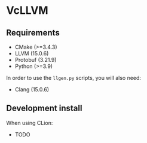 # VcLLVM

## Requirements
- CMake (>=3.4.3)
- LLVM (15.0.6)
- Protobuf (3.21.9)
- Python (>=3.9)

In order to use the `llgen.py` scripts, you will also need:
- Clang (15.0.6)
## Development install
When using CLion:
- TODO